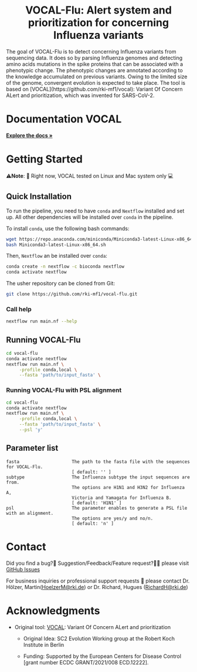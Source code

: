 <div id="top"></div>

<div align="center">
<h1 align="center"> VOCAL-Flu: Alert system and prioritization for concerning Influenza variants </h1>
</div>
The goal of VOCAL-Flu is to detect concerning Influenza variants from sequencing data.
It does so by parsing Influenza genomes and detecting amino acids mutations in the spike proteins that can be associated with a phenotypic change. The phenotypic changes are annotated according to the knowledge accumulated on previous variants. Owing to the limited size of the genome, convergent evolution is expected to take place. 
The tool is based on [VOCAL](https://github.com/rki-mf1/vocal): Variant Of Concern ALert and prioritization, which was invented for SARS-CoV-2.


# Documentation VOCAL

<a href="https://rki-mf1.github.io/vocal-doc/"><strong>Explore the docs »</strong></a>


# Getting Started

⚠️**Note**: 🔌 Right now, VOCAL tested on Linux and Mac system only 💻 

## Quick Installation

To run the pipeline, you need to have `conda` and `Nextflow` installed and set up.
All other dependencies will be installed over `conda` in the pipeline.

To install `conda`, use the following bash commands:
```bash
wget https://repo.anaconda.com/miniconda/Miniconda3-latest-Linux-x86_64.sh
bash Miniconda3-latest-Linux-x86_64.sh
```

Then, `Nextflow` an be installed over `conda`:
```bash
conda create -n nextflow -c bioconda nextflow
conda activate nextflow
```

The usher repository can be cloned from Git:
```bash
git clone https://github.com/rki-mf1/vocal-flu.git
```

### Call help

```bash
nextflow run main.nf --help
```

## Running VOCAL-Flu

```bash
cd vocal-flu
conda activate nextflow
nextflow run main.nf \
     -profile conda,local \
     --fasta 'path/to/input_fasta' \
```

### Running VOCAL-Flu with PSL alignment

```bash
cd vocal-flu
conda activate nextflow
nextflow run main.nf \
     -profile conda,local \
     --fasta 'path/to/input_fasta' \
     --psl 'y'
```

## Parameter list

```
fasta                    The path to the fasta file with the sequences for VOCAL-Flu.
                         [ default: '' ]
subtype                  The Influenza subtype the input sequences are from.
                         The options are H1N1 and H3N2 for Influenza A,
                         Victoria and Yamagata for Influenza B.
                         [ default: 'H1N1' ]
psl                      The parameter enables to generate a PSL file with an alignment.
                         The options are yes/y and no/n.
                         [ default: 'n' ]
```


# Contact

Did you find a bug?🐛 Suggestion/Feedback/Feature request?👨‍💻 please visit [GitHub Issues](https://github.com/rki-mf1/vocal-flu/issues)

For business inquiries or professional support requests 🍺 please contact 
Dr. Hölzer, Martin(<HoelzerM@rki.de>) or Dr. Richard, Hugues (<RichardH@rki.de>)


# Acknowledgments

* Original tool: [VOCAL](https://github.com/rki-mf1/vocal): Variant Of Concern ALert and prioritization 

    * Original Idea: SC2 Evolution Working group at the Robert Koch Institute in Berlin

    * Funding: Supported by the European Centers for Disease Control [grant number ECDC GRANT/2021/008 ECD.12222].